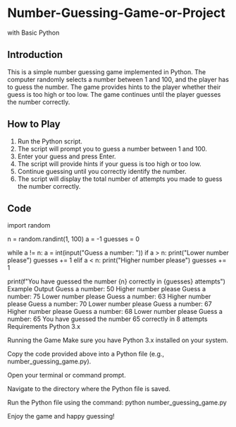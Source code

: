 # Number-Guessing-Game-or-Project
 with Basic Python

## Introduction
This is a simple number guessing game implemented in Python. The computer randomly selects a number between 1 and 100, and the player has to guess the number. The game provides hints to the player whether their guess is too high or too low. The game continues until the player guesses the number correctly.

## How to Play
1. Run the Python script.
2. The script will prompt you to guess a number between 1 and 100.
3. Enter your guess and press Enter.
4. The script will provide hints if your guess is too high or too low.
5. Continue guessing until you correctly identify the number.
6. The script will display the total number of attempts you made to guess the number correctly.

## Code
import random

n = random.randint(1, 100)
a = -1
guesses = 0

while a != n:
    a = int(input("Guess a number: "))
    if a > n:
        print("Lower number please")
        guesses += 1
    elif a < n:
        print("Higher number please")
        guesses += 1

print(f"You have guessed the number {n} correctly in {guesses} attempts")
Example Output
Guess a number: 50
Higher number please
Guess a number: 75
Lower number please
Guess a number: 63
Higher number please
Guess a number: 70
Lower number please
Guess a number: 67
Higher number please
Guess a number: 68
Lower number please
Guess a number: 65
You have guessed the number 65 correctly in 8 attempts
Requirements
Python 3.x

Running the Game
Make sure you have Python 3.x installed on your system.

Copy the code provided above into a Python file (e.g., number_guessing_game.py).

Open your terminal or command prompt.

Navigate to the directory where the Python file is saved.

Run the Python file using the command: python number_guessing_game.py

Enjoy the game and happy guessing!

